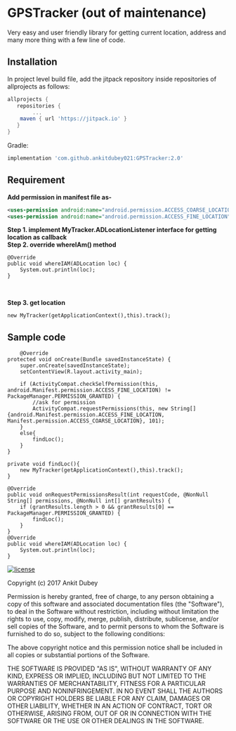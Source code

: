 # GPSTracker (out of maintenance)
Very easy and user friendly library for getting current location, address and many more thing with a few line of code.
​
## Installation
<!-- TODO: add package -->
In project level build file, add the jitpack repository inside repositories of allprojects  as follows:
```groovy
allprojects {
   repositories {
        ...	
	maven { url 'https://jitpack.io' }
   }
}

```	

Gradle:
```groovy
implementation 'com.github.ankitdubey021:GPSTracker:2.0'
```

## Requirement

**Add permission in manifest file as-**
```xml
<uses-permission android:name="android.permission.ACCESS_COARSE_LOCATION" />
<uses-permission android:name="android.permission.ACCESS_FINE_LOCATION"/>
```

**Step 1. implement MyTracker.ADLocationListener interface for getting location as callback**
<br>
**Step 2. override whereIAm() method**
       
    @Override
    public void whereIAM(ADLocation loc) {
        System.out.println(loc);
    }
 
<br>



**Step 3. get location**

	new MyTracker(getApplicationContext(),this).track();



<h2>Sample code </h2>
        
        @Override
    protected void onCreate(Bundle savedInstanceState) {
        super.onCreate(savedInstanceState);
        setContentView(R.layout.activity_main);

        if (ActivityCompat.checkSelfPermission(this, android.Manifest.permission.ACCESS_FINE_LOCATION) != PackageManager.PERMISSION_GRANTED) {
            //ask for permission
            ActivityCompat.requestPermissions(this, new String[]{android.Manifest.permission.ACCESS_FINE_LOCATION, Manifest.permission.ACCESS_COARSE_LOCATION}, 101);
        }
        else{
            findLoc();
        }
    }

    private void findLoc(){
        new MyTracker(getApplicationContext(),this).track();
    }

    @Override
    public void onRequestPermissionsResult(int requestCode, @NonNull String[] permissions, @NonNull int[] grantResults) {
        if (grantResults.length > 0 && grantResults[0] == PackageManager.PERMISSION_GRANTED) {
            findLoc();
        }
    }
    @Override
    public void whereIAM(ADLocation loc) {
        System.out.println(loc);
    }


[![license](https://img.shields.io/github/license/mashape/apistatus.svg)](https://opensource.org/licenses/MIT)


Copyright (c) 2017 Ankit Dubey

Permission is hereby granted, free of charge, to any person obtaining a copy
of this software and associated documentation files (the "Software"), to deal
in the Software without restriction, including without limitation the rights
to use, copy, modify, merge, publish, distribute, sublicense, and/or sell
copies of the Software, and to permit persons to whom the Software is
furnished to do so, subject to the following conditions:

The above copyright notice and this permission notice shall be included in all
copies or substantial portions of the Software.

THE SOFTWARE IS PROVIDED "AS IS", WITHOUT WARRANTY OF ANY KIND, EXPRESS OR
IMPLIED, INCLUDING BUT NOT LIMITED TO THE WARRANTIES OF MERCHANTABILITY,
FITNESS FOR A PARTICULAR PURPOSE AND NONINFRINGEMENT. IN NO EVENT SHALL THE
AUTHORS OR COPYRIGHT HOLDERS BE LIABLE FOR ANY CLAIM, DAMAGES OR OTHER
LIABILITY, WHETHER IN AN ACTION OF CONTRACT, TORT OR OTHERWISE, ARISING FROM,
OUT OF OR IN CONNECTION WITH THE SOFTWARE OR THE USE OR OTHER DEALINGS IN THE
SOFTWARE.


    
